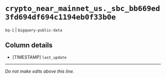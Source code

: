 # `crypto_near_mainnet_us._sbc_bb669ed3fd694df694c1194eb0f33b0e`
`bq-1` | `bigquery-public-data`

## Column details
* [TIMESTAMP] `last_update`

-------------------------------------------------------------------------------
*Do not make edits above this line.*
